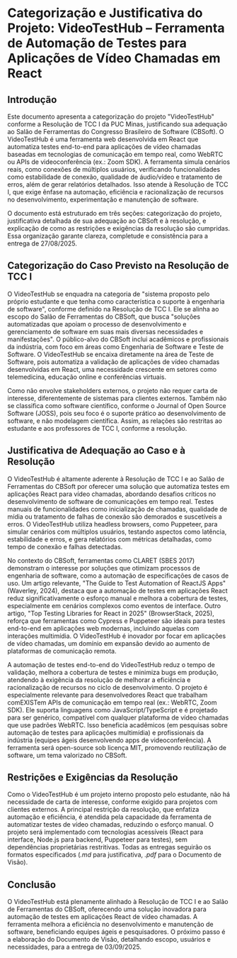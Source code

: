 # Categorização e Justificativa do Projeto: VideoTestHub – Ferramenta de Automação de Testes para Aplicações de Vídeo Chamadas em React

## Introdução
Este documento apresenta a categorização do projeto "VideoTestHub" conforme a Resolução de TCC I da PUC Minas, justificando sua adequação ao Salão de Ferramentas do Congresso Brasileiro de Software (CBSoft). O VideoTestHub é uma ferramenta web desenvolvida em React que automatiza testes end-to-end para aplicações de vídeo chamadas baseadas em tecnologias de comunicação em tempo real, como WebRTC ou APIs de videoconferência (ex.: Zoom SDK). A ferramenta simula cenários reais, como conexões de múltiplos usuários, verificando funcionalidades como estabilidade de conexão, qualidade de áudio/vídeo e tratamento de erros, além de gerar relatórios detalhados. Isso atende à Resolução de TCC I, que exige ênfase na automação, eficiência e racionalização de recursos no desenvolvimento, experimentação e manutenção de software.

O documento está estruturado em três seções: categorização do projeto, justificativa detalhada de sua adequação ao CBSoft e à resolução, e explicação de como as restrições e exigências da resolução são cumpridas. Essa organização garante clareza, completude e consistência para a entrega de 27/08/2025.

## Categorização do Caso Previsto na Resolução de TCC I
O VideoTestHub se enquadra na categoria de "sistema proposto pelo próprio estudante e que tenha como característica o suporte à engenharia de software", conforme definido na Resolução de TCC I. Ele se alinha ao escopo do Salão de Ferramentas do CBSoft, que busca "soluções automatizadas que apoiam o processo de desenvolvimento e gerenciamento de software em suas mais diversas necessidades e manifestações". O público-alvo do CBSoft inclui acadêmicos e profissionais da indústria, com foco em áreas como Engenharia de Software e Teste de Software. O VideoTestHub se encaixa diretamente na área de Teste de Software, pois automatiza a validação de aplicações de vídeo chamadas desenvolvidas em React, uma necessidade crescente em setores como telemedicina, educação online e conferências virtuais.

Como não envolve stakeholders externos, o projeto não requer carta de interesse, diferentemente de sistemas para clientes externos. Também não se classifica como software científico, conforme o Journal of Open Source Software (JOSS), pois seu foco é o suporte prático ao desenvolvimento de software, e não modelagem científica. Assim, as relações são restritas ao estudante e aos professores de TCC I, conforme a resolução.

## Justificativa de Adequação ao Caso e à Resolução
O VideoTestHub é altamente aderente à Resolução de TCC I e ao Salão de Ferramentas do CBSoft por oferecer uma solução que automatiza testes em aplicações React para vídeo chamadas, abordando desafios críticos no desenvolvimento de software de comunicações em tempo real. Testes manuais de funcionalidades como inicialização de chamadas, qualidade de mídia ou tratamento de falhas de conexão são demorados e suscetíveis a erros. O VideoTestHub utiliza headless browsers, como Puppeteer, para simular cenários com múltiplos usuários, testando aspectos como latência, estabilidade e erros, e gera relatórios com métricas detalhadas, como tempo de conexão e falhas detectadas.

No contexto do CBSoft, ferramentas como CLARET (SBES 2017) demonstram o interesse por soluções que otimizam processos de engenharia de software, como a automação de especificações de casos de uso. Um artigo relevante, "The Guide to Test Automation of ReactJS Apps" (Waverley, 2024), destaca que a automação de testes em aplicações React reduz significativamente o esforço manual e melhora a cobertura de testes, especialmente em cenários complexos como eventos de interface. Outro artigo, "Top Testing Libraries for React in 2025" (BrowserStack, 2025), reforça que ferramentas como Cypress e Puppeteer são ideais para testes end-to-end em aplicações web modernas, incluindo aquelas com interações multimídia. O VideoTestHub é inovador por focar em aplicações de vídeo chamadas, um domínio em expansão devido ao aumento de plataformas de comunicação remota.[](https://waverleysoftware.com/blog/test-automation-of-reactjs-apps/)[](https://www.browserstack.com/guide/top-react-testing-libraries)

A automação de testes end-to-end do VideoTestHub reduz o tempo de validação, melhora a cobertura de testes e minimiza bugs em produção, atendendo à exigência da resolução de melhorar a eficiência e racionalização de recursos no ciclo de desenvolvimento. O projeto é especialmente relevante para desenvolvedores React que trabalham comEXISTem APIs de comunicação em tempo real (ex.: WebRTC, Zoom SDK). Ele suporta linguagens como JavaScript/TypeScript e é projetado para ser genérico, compatível com qualquer plataforma de vídeo chamadas que use padrões WebRTC. Isso beneficia acadêmicos (em pesquisas sobre automação de testes para aplicações multimídia) e profissionais da indústria (equipes ágeis desenvolvendo apps de videoconferência). A ferramenta será open-source sob licença MIT, promovendo reutilização de software, um tema valorizado no CBSoft.

## Restrições e Exigências da Resolução
Como o VideoTestHub é um projeto interno proposto pelo estudante, não há necessidade de carta de interesse, conforme exigido para projetos com clientes externos. A principal restrição da resolução, que enfatiza automação e eficiência, é atendida pela capacidade da ferramenta de automatizar testes de vídeo chamadas, reduzindo o esforço manual. O projeto será implementado com tecnologias acessíveis (React para interface, Node.js para backend, Puppeteer para testes), sem dependências proprietárias restritivas. Todas as entregas seguirão os formatos especificados (*.md* para justificativa, *.pdf* para o Documento de Visão).

## Conclusão
O VideoTestHub está plenamente alinhado à Resolução de TCC I e ao Salão de Ferramentas do CBSoft, oferecendo uma solução inovadora para automação de testes em aplicações React de vídeo chamadas. A ferramenta melhora a eficiência no desenvolvimento e manutenção de software, beneficiando equipes ágeis e pesquisadores. O próximo passo é a elaboração do Documento de Visão, detalhando escopo, usuários e necessidades, para a entrega de 03/09/2025.
